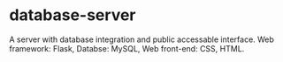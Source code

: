 # database-server
A server with database integration and public accessable interface. Web framework: Flask, Databse: MySQL, Web front-end: CSS, HTML.
